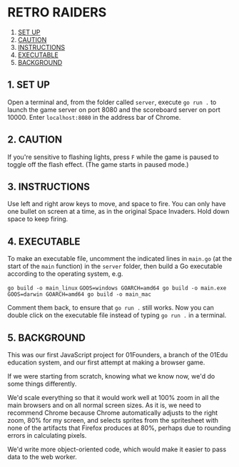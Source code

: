 # RETRO RAIDERS

1. [SET UP](#1-set-up)
2. [CAUTION](#2-caution)
3. [INSTRUCTIONS](#-instructions)
4. [EXECUTABLE](#-executable)
5. [BACKGROUND](#-background)

## 1. SET UP

Open a terminal and, from the folder called `server`, execute `go run .` to launch the game server on port 8080 and the scoreboard server on port 10000. Enter `localhost:8080` in the address bar of Chrome.

## 2. CAUTION

If you're sensitive to flashing lights, press `F` while the game is paused to toggle off the flash effect. (The game starts in paused mode.)

## 3. INSTRUCTIONS

Use left and right arow keys to move, and space to fire. You can only have one bullet on screen at a time, as in the original Space Invaders. Hold down space to keep firing.

## 4. EXECUTABLE

To make an executable file, uncomment the indicated lines in `main.go` (at the start of the `main` function) in the `server` folder, then build a Go executable according to the operating system, e.g.

`go build -o main_linux`
`GOOS=windows GOARCH=amd64 go build -o main.exe`
`GOOS=darwin GOARCH=amd64 go build -o main_mac`

Comment them back, to ensure that `go run .` still works. Now you can double click on the executable file instead of typing `go run .` in a terminal.

## 5. BACKGROUND

This was our first JavaScript project for 01Founders, a branch of the 01Edu education system, and our first attempt at making a browser game.

If we were starting from scratch, knowing what we know now, we'd do some things differently.

We'd scale everything so that it would work well at 100% zoom in all the main browsers and on all normal screen sizes. As it is, we need to recommend Chrome because Chrome automatically adjusts to the right zoom, 80% for my screen, and selects sprites from the spritesheet with none of the artifacts that Firefox produces at 80%, perhaps due to rounding errors in calculating pixels.

We'd write more object-oriented code, which would make it easier to pass data to the web worker.
